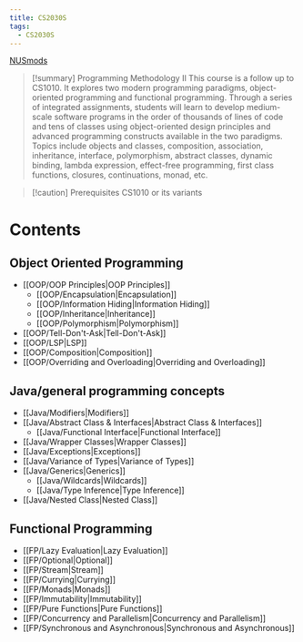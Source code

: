 ```yaml
---
title: CS2030S
tags:
  - CS2030S
---
```

[NUSmods](https://nusmods.com/courses/CS2030S)

> [!summary] Programming Methodology II
> This course is a follow up to CS1010. It explores two modern programming paradigms, object-oriented programming and functional programming. Through a series of integrated assignments, students will learn to develop medium-scale software programs in the order of thousands of lines of code and tens of classes using object-oriented design principles and advanced programming constructs available in the two paradigms. Topics include objects and classes, composition, association, inheritance, interface, polymorphism, abstract classes, dynamic binding, lambda expression, effect-free programming, first class functions, closures, continuations, monad, etc.

> [!caution] Prerequisites
> CS1010 or its variants

# Contents

## Object Oriented Programming

* [[OOP/OOP Principles|OOP Principles]]
	* [[OOP/Encapsulation|Encapsulation]]
	* [[OOP/Information Hiding|Information Hiding]]
	* [[OOP/Inheritance|Inheritance]]
	* [[OOP/Polymorphism|Polymorphism]]
* [[OOP/Tell-Don't-Ask|Tell-Don't-Ask]]
* [[OOP/LSP|LSP]]
* [[OOP/Composition|Composition]]
* [[OOP/Overriding and Overloading|Overriding and Overloading]]

## Java/general programming concepts

* [[Java/Modifiers|Modifiers]]
* [[Java/Abstract Class & Interfaces|Abstract Class & Interfaces]]
	* [[Java/Functional Interface|Functional Interface]]
* [[Java/Wrapper Classes|Wrapper Classes]]
* [[Java/Exceptions|Exceptions]]
* [[Java/Variance of Types|Variance of Types]]
* [[Java/Generics|Generics]]
	* [[Java/Wildcards|Wildcards]]
	* [[Java/Type Inference|Type Inference]]
* [[Java/Nested Class|Nested Class]]

## Functional Programming

- [[FP/Lazy Evaluation|Lazy Evaluation]]
- [[FP/Optional|Optional]]
- [[FP/Stream|Stream]]
- [[FP/Currying|Currying]]
- [[FP/Monads|Monads]]
- [[FP/Immutability|Immutability]]
- [[FP/Pure Functions|Pure Functions]]
- [[FP/Concurrency and Parallelism|Concurrency and Parallelism]]
- [[FP/Synchronous and Asynchronous|Synchronous and Asynchronous]]

